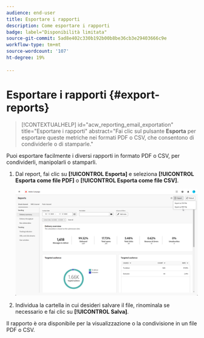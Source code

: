 ```yaml
---
audience: end-user
title: Esportare i rapporti
description: Come esportare i rapporti
badge: label="Disponibilità limitata"
source-git-commit: 5ad8e402c330b192b00b8be36cb3e29403666c9e
workflow-type: tm+mt
source-wordcount: '107'
ht-degree: 19%

---
```



# Esportare i rapporti {#export-reports}

>[!CONTEXTUALHELP]
>id="acw_reporting_email_exportation"
>title="Esportare i rapporti"
>abstract="Fai clic sul pulsante **Esporta** per esportare queste metriche nei formati PDF o CSV, che consentono di condividerle o di stamparle."

Puoi esportare facilmente i diversi rapporti in formato PDF o CSV, per condividerli, manipolarli o stamparli.

1. Dal report, fai clic su **[!UICONTROL Esporta]** e seleziona **[!UICONTROL Esporta come file PDF]** o **[!UICONTROL Esporta come file CSV]**.

   ![](assets/global_report_export.png)

1. Individua la cartella in cui desideri salvare il file, rinominala se necessario e fai clic su **[!UICONTROL Salva]**.

Il rapporto è ora disponibile per la visualizzazione o la condivisione in un file PDF o CSV.

